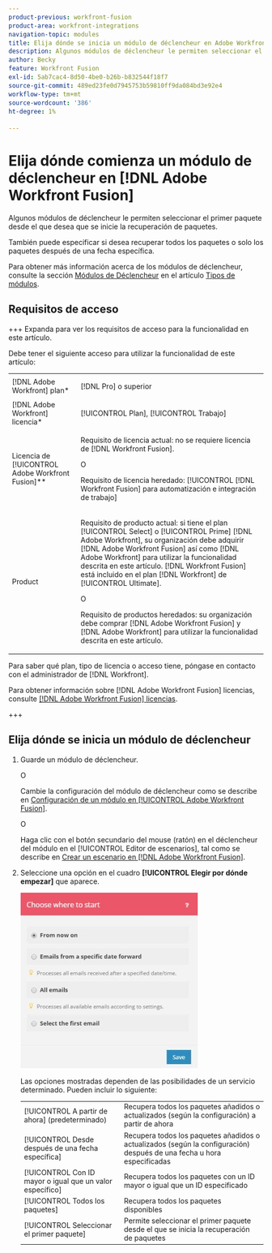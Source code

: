 ```yaml
---
product-previous: workfront-fusion
product-area: workfront-integrations
navigation-topic: modules
title: Elija dónde se inicia un módulo de déclencheur en Adobe Workfront Fusion
description: Algunos módulos de déclencheur le permiten seleccionar el primer paquete desde el que desea que se inicie la recuperación de paquetes.
author: Becky
feature: Workfront Fusion
exl-id: 5ab7cac4-8d50-4be0-b26b-b832544f18f7
source-git-commit: 489ed23fe0d7945753b59810ff9da084bd3e92e4
workflow-type: tm+mt
source-wordcount: '386'
ht-degree: 1%

---
```


# Elija dónde comienza un módulo de déclencheur en [!DNL Adobe Workfront Fusion]

Algunos módulos de déclencheur le permiten seleccionar el primer paquete desde el que desea que se inicie la recuperación de paquetes.

También puede especificar si desea recuperar todos los paquetes o solo los paquetes después de una fecha específica.

Para obtener más información acerca de los módulos de déclencheur, consulte la sección [Módulos de Déclencheur](../../workfront-fusion/modules/module-types.md#triggers) en el artículo [Tipos de módulos](../../workfront-fusion/modules/module-types.md).

## Requisitos de acceso

+++ Expanda para ver los requisitos de acceso para la funcionalidad en este artículo.

Debe tener el siguiente acceso para utilizar la funcionalidad de este artículo:

<table style="table-layout:auto">
 <col> 
 <col> 
 <tbody> 
  <tr> 
    <td role="rowheader">[!DNL Adobe Workfront] plan*</td> 
   <td> <p>[!DNL Pro] o superior</p> </td> 
  </tr> 
  <tr data-mc-conditions=""> 
   <td role="rowheader">[!DNL Adobe Workfront] licencia*</td> 
   <td> <p>[!UICONTROL Plan], [!UICONTROL Trabajo]</p> </td> 
  </tr> 
  <tr> 
   <td role="rowheader">Licencia de [!UICONTROL Adobe Workfront Fusion]**</td> 
   <td>
   <p>Requisito de licencia actual: no se requiere licencia de [!DNL Workfront Fusion].</p>
   <p>O</p>
   <p>Requisito de licencia heredado: [!UICONTROL [!DNL Workfront Fusion] para automatización e integración de trabajo] </p>
   </td> 
  </tr> 
  <tr> 
   <td role="rowheader">Product</td> 
   <td>
   <p>Requisito de producto actual: si tiene el plan [!UICONTROL Select] o [!UICONTROL Prime] [!DNL Adobe Workfront], su organización debe adquirir [!DNL Adobe Workfront Fusion] así como [!DNL Adobe Workfront] para utilizar la funcionalidad descrita en este artículo. [!DNL Workfront Fusion] está incluido en el plan [!DNL Workfront] de [!UICONTROL Ultimate].</p>
   <p>O</p>
   <p>Requisito de productos heredados: su organización debe comprar [!DNL Adobe Workfront Fusion] y [!DNL Adobe Workfront] para utilizar la funcionalidad descrita en este artículo.</p>
   </td> 
  </tr> 
 </tbody> 
</table>

Para saber qué plan, tipo de licencia o acceso tiene, póngase en contacto con el administrador de [!DNL Workfront].

Para obtener información sobre [!DNL Adobe Workfront Fusion] licencias, consulte [[!DNL Adobe Workfront Fusion] licencias](../../workfront-fusion/get-started/license-automation-vs-integration.md).

+++

## Elija dónde se inicia un módulo de déclencheur

1. Guarde un módulo de déclencheur.

   O

   Cambie la configuración del módulo de déclencheur como se describe en [Configuración de un módulo en [!UICONTROL Adobe Workfront Fusion]](../../workfront-fusion/modules/configure-a-modules-settings.md).

   O

   Haga clic con el botón secundario del mouse (ratón) en el déclencheur del módulo en el [!UICONTROL Editor de escenarios], tal como se describe en [Crear un escenario en [!DNL Adobe Workfront Fusion]](../../workfront-fusion/scenarios/create-a-scenario.md).

1. Seleccione una opción en el cuadro **[!UICONTROL Elegir por dónde empezar]** que aparece.

   ![](assets/choose-where-to-start-350x346.jpg)

   Las opciones mostradas dependen de las posibilidades de un servicio determinado. Pueden incluir lo siguiente:

   <table style="table-layout:auto">
        <tr>
            <td>[!UICONTROL A partir de ahora] (predeterminado)</td>
            <td>Recupera todos los paquetes añadidos o actualizados (según la configuración) a partir de ahora</td>
        </tr>
        <tr>
            <td>[!UICONTROL Desde después de una fecha específica]</td>
            <td>Recupera todos los paquetes añadidos o actualizados (según la configuración) después de una fecha u hora especificadas</td>
        </tr>
        <tr>
            <td>[!UICONTROL Con ID mayor o igual que un valor específico]</td>
            <td>Recupera todos los paquetes con un ID mayor o igual que un ID especificado</td> 
        </tr>
        <tr>
            <td>[!UICONTROL Todos los paquetes]</td>
            <td>Recupera todos los paquetes disponibles</td>
        </tr>
        <tr>
            <td>[!UICONTROL Seleccionar el primer paquete]</td>
            <td>Permite seleccionar el primer paquete desde el que se inicia la recuperación de paquetes</td>
        </tr>
   </table>

